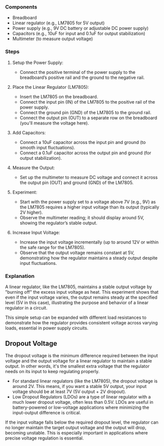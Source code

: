 
### Components

- Breadboard
- Linear regulator (e.g., LM7805 for 5V output)
- Power supply (e.g., 9V DC battery or adjustable DC power supply)
- Capacitors (e.g., 10uF for input and 0.1uF for output stabilization)
- Multimeter (to measure output voltage)

### Steps

1. Setup the Power Supply: 
   - Connect the positive terminal of the power supply to the breadboard’s positive rail and the ground to the negative rail.

2. Place the Linear Regulator (LM7805):
   - Insert the LM7805 on the breadboard.
   - Connect the input pin (IN) of the LM7805 to the positive rail of the power supply.
   - Connect the ground pin (GND) of the LM7805 to the ground rail.
   - Connect the output pin (OUT) to a separate row on the breadboard (you'll measure the voltage here).

3. Add Capacitors:
   - Connect a 10uF capacitor across the input pin and ground (to smooth input fluctuations).
   - Connect a 0.1uF capacitor across the output pin and ground (for output stabilization).

4. Measure the Output:
   - Set up the multimeter to measure DC voltage and connect it across the output pin (OUT) and ground (GND) of the LM7805.

5. Experiment:
   - Start with the power supply set to a voltage above 7V (e.g., 9V) as the LM7805 requires a higher input voltage than its output (typically 2V higher).
   - Observe the multimeter reading; it should display around 5V, showing the regulator’s stable output.

6. Increase Input Voltage:
   - Increase the input voltage incrementally (up to around 12V or within the safe range for the LM7805).
   - Observe that the output voltage remains constant at 5V, demonstrating how the regulator maintains a steady output despite input fluctuations.

### Explanation

A linear regulator, like the LM7805, maintains a stable output voltage by "burning off" the excess input voltage as heat. This experiment shows that even if the input voltage varies, the output remains steady at the specified level (5V in this case), illustrating the purpose and behavior of a linear regulator in a circuit. 

This simple setup can be expanded with different load resistances to demonstrate how the regulator provides consistent voltage across varying loads, essential in power supply circuits.

## Dropout Voltage

The dropout voltage is the minimum difference required between the input voltage and the output voltage for a linear regulator to maintain a stable output. In other words, it's the smallest extra voltage that the regulator needs on its input to keep regulating properly.

- For standard linear regulators (like the LM7805), the dropout voltage is around 2V. This means, if you want a stable 5V output, your input voltage should be at least 7V (5V output + 2V dropout).
- Low Dropout Regulators (LDOs) are a type of linear regulator with a much lower dropout voltage, often less than 0.5V. LDOs are useful in battery-powered or low-voltage applications where minimizing the input-output difference is critical.

If the input voltage falls below the required dropout level, the regulator can no longer maintain the target output voltage and the output will drop, becoming unstable. This is especially important in applications where precise voltage regulation is essential.
